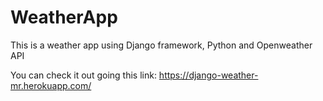 # WeatherApp
This is a weather app using Django framework, Python and Openweather API

You can check it out going this link: https://django-weather-mr.herokuapp.com/
